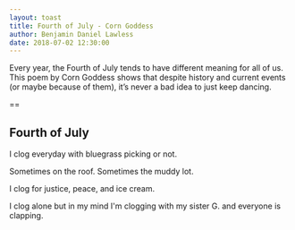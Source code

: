 ```yaml
---
layout: toast
title: Fourth of July - Corn Goddess
author: Benjamin Daniel Lawless
date: 2018-07-02 12:30:00
---
```


Every year, the Fourth of July tends to have different meaning for all of us. This poem by Corn Goddess shows that despite history and current events (or maybe because of them), it’s never a bad idea to just keep dancing.

==

## Fourth of July

I clog everyday
with bluegrass picking or not.

Sometimes on the roof.
Sometimes the muddy lot.

I clog for justice, peace, and ice cream.

I clog alone but in my mind
I'm clogging with my sister G.
and everyone is clapping.

